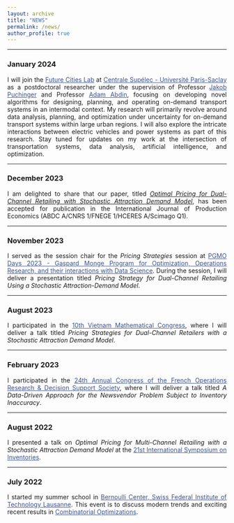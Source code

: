 ```yaml
---
layout: archive
title: "NEWS"
permalink: /news/
author_profile: true 
---
```

<style> body {text-align: justify} </style> <!-- Justify text. --> 

------

### January 2024
I will join the <a href="https://sites.google.com/view/futurecitieslab" target="_blank" style="color:#3B528B;">Future Cities Lab</a> at <a href="https://www.centralesupelec.fr/en" target="_blank" style="color:#3B528B;">Centrale Supélec - Université Paris-Saclay</a> as a postdoctoral researcher under the supervision of Professor <a href="https://www.jakobpuchinger.com/" target="_blank" style="color:#3B528B;">Jakob Puchinger</a> and Professor <a href="https://cv.hal.science/adam-abdin" target="_blank" style="color:#3B528B;">Adam Abdin</a>, focusing on developing novel algorithms for designing, planning, and operating on-demand transport systems in an intermodal context. My research will primarily revolve around data analysis, planning, and optimization under uncertainty for on-demand transport systems within large urban regions. I will also explore the intricate interactions between electric vehicles and power systems as part of this research. Stay tuned for updates on my work at the intersection of transportation systems, data analysis, artificial intelligence, and optimization.

---
### December 2023
I am delighted to share that our paper, titled [*Optimal Pricing for Dual-Channel Retailing with Stochastic Attraction Demand Model*](https://doi.org/10.1016/j.ijpe.2023.109127), has been accepted for publication in the International Journal of Production Economics (ABDC A/CNRS 1/FNEGE 1/HCERES A/Scimago Q1). 

---
### November 2023
I served as the session chair for the *Pricing Strategies* session at <a href="https://www.fondation-hadamard.fr/fr/programmes/les-programmes-thematiques/home/pgmo-days/" target="_blank" style="color:#3B528B;">PGMO Days 2023 - Gaspard Monge Program for Optimization, Operations Research, and their interactions with Data Science</a>. During the session, I will deliver a presentation titled *Pricing Strategy for Dual-Channel Retailing Using a Stochastic Attraction-Demand Model*.

---
### August 2023
I participated in the <a href="https://viasm.edu.vn/hdkh/dhthtq2023" target="_blank" style="color:#3B528B;">10th Vietnam Mathematical Congress</a>, where I will deliver a talk titled *Pricing Strategies for Dual-Channel Retailers with a Stochastic Attraction Demand Model*.

---
### February 2023
I participated in the <a href="https://roadef2023.sciencesconf.org/" target="_blank" style="color:#3B528B;">24th Annual Congress of the French Operations Research & Decision Support Society</a>, where I will deliver a talk titled *A Data-Driven Approach for the Newsvendor Problem Subject to Inventory Inaccuracy*.

---
### August 2022
I presented a talk on *Optimal Pricing for Multi-Channel Retailing with a Stochastic Attraction Demand Model* at the <a href="https://2022.isirsymposium.hu/" target="_blank" style="color:#3B528B;">21st International Symposium on Inventories</a>.

---
### July 2022
I started my summer school in <a href="https://bernoulli.epfl.ch/" target="_blank" style="color:#3B528B;">Bernoulli Center, Swiss Federal Institute of Technology Lausanne</a>. This event is to discuss modern trends and exciting recent results in <a href="https://combo2022.epfl.ch/bernoulli-center-summer-school-on-modern-trends-in-combinatorial-optimization/" target="_blank" style="color:#3B528B;">Combinatorial Optimizations</a>.
